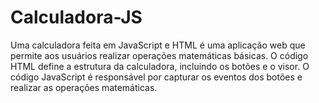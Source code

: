 # Calculadora-JS
Uma calculadora feita em JavaScript e HTML é uma aplicação web que permite aos usuários realizar operações matemáticas básicas. O código HTML define a estrutura da calculadora, incluindo os botões e o visor. O código JavaScript é responsável por capturar os eventos dos botões e realizar as operações matemáticas.
